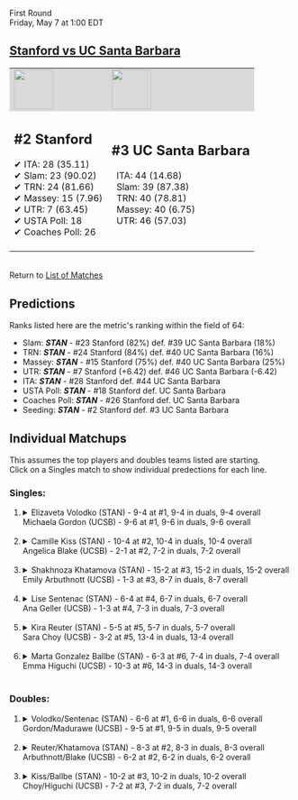 First Round  
Friday, May 7 at 1:00 EDT
## [Stanford vs UC Santa Barbara](https://www.ncaa.com/game/5833656) 

<table><tr style="background-color: #d9d9d9 !important"><td><img src="https://www.ncaa.com/sites/default/files/images/logos/schools/s/stanford.70.png" width="70" height="70" /></td><td><img src="https://www.ncaa.com/sites/default/files/images/logos/schools/u/uc-santa-barbara.70.png" width="70" height="70" /></td></tr><tr>
<td>  

<h2>#2 Stanford</h2>  
&#10004; ITA: 28 (35.11)<br>  
&#10004; Slam: 23 (90.02)<br>  
&#10004; TRN: 24 (81.66)<br>  
&#10004; Massey: 15 (7.96)<br>  
&#10004; UTR: 7 (63.45)<br>  
&#10004; USTA Poll: 18<br>  
&#10004; Coaches Poll: 26<br>  
<br>  

</td>
<td>  

<h2>#3 UC Santa Barbara</h2>  
&nbsp; ITA: 44 (14.68)<br>  
&nbsp; Slam: 39 (87.38)<br>  
&nbsp; TRN: 40 (78.81)<br>  
&nbsp; Massey: 40 (6.75)<br>  
&nbsp; UTR: 46 (57.03)<br>  
<br>  

</td>
</tr></table>  


<br>Return to [List of Matches](../index.md)  

## Predictions  

Ranks listed here are the metric's ranking within the field of 64:  
- Slam: ***STAN*** - #23 Stanford (82%) def. #39 UC Santa Barbara (18%)  
- TRN: ***STAN*** - #24 Stanford (84%) def. #40 UC Santa Barbara (16%)  
- Massey: ***STAN*** - #15 Stanford (75%) def. #40 UC Santa Barbara (25%)  
- UTR: ***STAN*** - #7 Stanford (+6.42) def. #46 UC Santa Barbara (-6.42)  
- ITA: ***STAN*** - #28 Stanford def. #44 UC Santa Barbara  
- USTA Poll: ***STAN*** - #18 Stanford def. UC Santa Barbara  
- Coaches Poll: ***STAN*** - #26 Stanford def. UC Santa Barbara  
- Seeding: ***STAN*** - #2 Stanford def. #3 UC Santa Barbara  

## Individual Matchups  
This assumes the top players and doubles teams listed are starting.  
Click on a Singles match to show individual predections for each line.  

### Singles:  

<ol>
<li><details>
<summary markdown="span">Elizaveta Volodko (STAN) - 9-4 at #1, 9-4 in duals, 9-4 overall<br>Michaela Gordon (UCSB) - 9-6 at #1, 9-6 in duals, 9-6 overall</summary>
<h4>Predictions</h4><ul>
<li>Slam: <b><i>STAN</i></b> - Gordon (77%) def. Volodko (23%)</li>  
<li>TRN: <b><i>STAN</i></b> - Gordon (77%) def. Volodko (23%)</li>  
<li>Massey: <b><i>STAN</i></b> - Gordon (75%) def. Volodko (25%)</li>  
<li>UTR: <b><i>STAN</i></b> - Gordon (88%) def. Volodko (12%)</li>  
<li>ITA: <b><i>STAN</i></b> - Gordon (17.68) def. Volodko (4.21)</li>  
</ul>
</details>&nbsp;</li>
<li><details>
<summary markdown="span">Camille Kiss (STAN) - 10-4 at #2, 10-4 in duals, 10-4 overall<br>Angelica Blake (UCSB) - 2-1 at #2, 7-2 in duals, 7-2 overall</summary>
<h4>Predictions</h4><ul>
<li>Slam: <b><i>STAN</i></b> - Blake (76%) def. Kiss (24%)</li>  
<li>TRN: <b><i>STAN</i></b> - Blake (88%) def. Kiss (12%)</li>  
<li>Massey: <b><i>STAN</i></b> - Blake (75%) def. Kiss (25%)</li>  
<li>UTR: <b><i>STAN</i></b> - Blake (89%) def. Kiss (11%)</li>  
<li>ITA: <b><i>STAN</i></b> - Blake (5.37) def. Kiss (2.42)</li>  
</ul>
</details>&nbsp;</li>
<li><details>
<summary markdown="span">Shakhnoza Khatamova (STAN) - 15-2 at #3, 15-2 in duals, 15-2 overall<br>Emily Arbuthnott (UCSB) - 1-3 at #3, 8-7 in duals, 8-7 overall</summary>
<h4>Predictions</h4><ul>
<li>Slam: <b><i>STAN</i></b> - Arbuthnott (57%) def. Khatamova (43%)</li>  
<li>TRN: <b><i>UCSB</i></b> - Khatamova (72%) def. Arbuthnott (28%)</li>  
<li>Massey: <b><i>UCSB</i></b> - Khatamova (75%) def. Arbuthnott (25%)</li>  
<li>UTR: <b><i>STAN</i></b> - Arbuthnott (81%) def. Khatamova (19%)</li>  
<li>ITA: <b><i>UCSB</i></b> - Khatamova (6.05) def. Arbuthnott (1.89)</li>  
</ul>
</details>&nbsp;</li>
<li><details>
<summary markdown="span">Lise Sentenac (STAN) - 6-4 at #4, 6-7 in duals, 6-7 overall<br>Ana Geller (UCSB) - 1-3 at #4, 7-3 in duals, 7-3 overall</summary>
<h4>Predictions</h4><ul>
<li>Slam: <b><i>STAN</i></b> - Geller (99%) def. Sentenac (1%)</li>  
<li>TRN: <b><i>STAN</i></b> - Geller (99%) def. Sentenac (1%)</li>  
<li>Massey: <b><i>STAN</i></b> - Geller (75%) def. Sentenac (25%)</li>  
<li>UTR: <b><i>STAN</i></b> - Geller (99%) def. Sentenac (1%)</li>  
<li>ITA: <b><i>STAN</i></b> - Geller (2.62) def. Sentenac (1.51)</li>  
</ul>
</details>&nbsp;</li>
<li><details>
<summary markdown="span">Kira Reuter (STAN) - 5-5 at #5, 5-7 in duals, 5-7 overall<br>Sara Choy (UCSB) - 3-2 at #5, 13-4 in duals, 13-4 overall</summary>
<h4>Predictions</h4><ul>
<li>Slam: <b><i>STAN</i></b> - Choy (99%) def. Reuter (1%)</li>  
<li>TRN: <b><i>STAN</i></b> - Choy (100%) def. Reuter (0%)</li>  
<li>Massey: <b><i>STAN</i></b> - Choy (75%) def. Reuter (25%)</li>  
<li>UTR: <b><i>STAN</i></b> - Choy (99%) def. Reuter (1%)</li>  
<li>ITA: <b><i>STAN</i></b> - Choy (2.38) def. Reuter (0.00)</li>  
</ul>
</details>&nbsp;</li>
<li><details>
<summary markdown="span">Marta Gonzalez Ballbe (STAN) - 6-3 at #6, 7-4 in duals, 7-4 overall<br>Emma Higuchi (UCSB) - 10-3 at #6, 14-3 in duals, 14-3 overall</summary>
<h4>Predictions</h4><ul>
<li>Slam: <b><i>STAN</i></b> - Higuchi (98%) def. Ballbe (2%)</li>  
<li>TRN: <b><i>STAN</i></b> - Higuchi (99%) def. Ballbe (1%)</li>  
<li>Massey: <b><i>STAN</i></b> - Higuchi (75%) def. Ballbe (25%)</li>  
<li>UTR: <b><i>STAN</i></b> - Higuchi (100%) def. Ballbe (0%)</li>  
<li>ITA: <b><i>STAN</i></b> - Higuchi (2.68) def. Ballbe (2.38)</li>  
</ul>
</details>&nbsp;</li>
</ol>

### Doubles:  

<ol>
<li><details>
<summary markdown="span">Volodko/Sentenac (STAN) - 6-6 at #1, 6-6 in duals, 6-6 overall<br>Gordon/Madurawe (UCSB) - 9-5 at #1, 9-5 in duals, 9-5 overall</summary>
<br>Sorry, we don't have any metrics for this match
</details>&nbsp;</li>
<li><details>
<summary markdown="span">Reuter/Khatamova (STAN) - 8-3 at #2, 8-3 in duals, 8-3 overall<br>Arbuthnott/Blake (UCSB) - 6-2 at #2, 6-2 in duals, 6-2 overall</summary>
<br>Sorry, we don't have any metrics for this match
</details>&nbsp;</li>
<li><details>
<summary markdown="span">Kiss/Ballbe (STAN) - 10-2 at #3, 10-2 in duals, 10-2 overall<br>Choy/Higuchi (UCSB) - 7-2 at #3, 7-2 in duals, 7-2 overall</summary>
<br>Sorry, we don't have any metrics for this match
</details>&nbsp;</li>
</ol>
